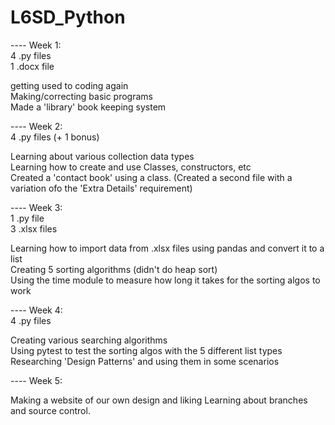 # L6SD_Python
---- Week 1:  
4 .py files  
1 .docx file  
  
getting used to coding again  
Making/correcting basic programs  
Made a 'library' book keeping system  
  
  
---- Week 2:  
4 .py files (+ 1 bonus)  
  
Learning about various collection data types  
Learning how to create and use Classes, constructors, etc  
Created a 'contact book' using a class. (Created a second file with a variation ofo the 'Extra Details' requirement)  
  
  
---- Week 3:  
1 .py file  
3 .xlsx files  
  
Learning how to import data from .xlsx files using pandas and convert it to a list  
Creating 5 sorting algorithms (didn't do heap sort)  
Using the time module to measure how long it takes for the sorting algos to work  
  
  
---- Week 4:  
4 .py files   
  
Creating various searching algorithms  
Using pytest to test the sorting algos with the 5 different list types
Researching 'Design Patterns' and using them in some scenarios


---- Week 5:

Making a website of our own design and liking
Learning about branches and source control.